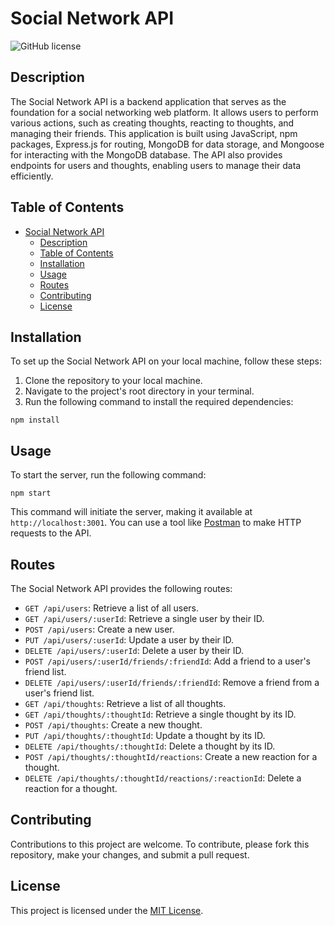 # Social Network API

![GitHub license](https://img.shields.io/badge/license-MIT-blue.svg)

## Description

The Social Network API is a backend application that serves as the foundation for a social networking web platform. It allows users to perform various actions, such as creating thoughts, reacting to thoughts, and managing their friends. This application is built using JavaScript, npm packages, Express.js for routing, MongoDB for data storage, and Mongoose for interacting with the MongoDB database. The API also provides endpoints for users and thoughts, enabling users to manage their data efficiently.

## Table of Contents

- [Social Network API](#social-network-api)
  - [Description](#description)
  - [Table of Contents](#table-of-contents)
  - [Installation](#installation)
  - [Usage](#usage)
  - [Routes](#routes)
  - [Contributing](#contributing)
  - [License](#license)

## Installation

To set up the Social Network API on your local machine, follow these steps:

1. Clone the repository to your local machine.
2. Navigate to the project's root directory in your terminal.
3. Run the following command to install the required dependencies:

```
npm install
```

## Usage

To start the server, run the following command:

```
npm start
```

This command will initiate the server, making it available at `http://localhost:3001`. You can use a tool like [Postman](https://www.postman.com/) to make HTTP requests to the API.

## Routes

The Social Network API provides the following routes:

- `GET /api/users`: Retrieve a list of all users.
- `GET /api/users/:userId`: Retrieve a single user by their ID.
- `POST /api/users`: Create a new user.
- `PUT /api/users/:userId`: Update a user by their ID.
- `DELETE /api/users/:userId`: Delete a user by their ID.
- `POST /api/users/:userId/friends/:friendId`: Add a friend to a user's friend list.
- `DELETE /api/users/:userId/friends/:friendId`: Remove a friend from a user's friend list.
- `GET /api/thoughts`: Retrieve a list of all thoughts.
- `GET /api/thoughts/:thoughtId`: Retrieve a single thought by its ID.
- `POST /api/thoughts`: Create a new thought.
- `PUT /api/thoughts/:thoughtId`: Update a thought by its ID.
- `DELETE /api/thoughts/:thoughtId`: Delete a thought by its ID.
- `POST /api/thoughts/:thoughtId/reactions`: Create a new reaction for a thought.
- `DELETE /api/thoughts/:thoughtId/reactions/:reactionId`: Delete a reaction for a thought.

## Contributing

Contributions to this project are welcome. To contribute, please fork this repository, make your changes, and submit a pull request.

## License

This project is licensed under the [MIT License](LICENSE).
